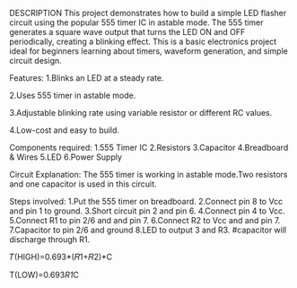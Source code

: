 DESCRIPTION
This project demonstrates how to build a simple LED flasher circuit using the popular 555 timer IC in astable mode. The 555 timer generates a square wave output that turns the LED ON and OFF periodically, creating a blinking effect. This is a basic electronics project ideal for beginners learning about timers, waveform generation, and simple circuit design.

Features:
1.Blinks an LED at a steady rate.

2.Uses 555 timer in astable mode.

3.Adjustable blinking rate using variable resistor or different RC values.

4.Low-cost and easy to build.

Components required:
1.555 Timer IC
2.Resistors
3.Capacitor
4.Breadboard & Wires
5.LED
6.Power Supply

Circuit Explanation:
The 555 timer is working in astable mode.Two resistors and one capacitor is used in this circuit.

Steps involved:
1.Put the 555 timer on breadboard.
2.Connect pin 8 to Vcc and pin 1 to ground.
3.Short circuit pin 2 and pin 6.
4.Connect pin 4 to Vcc.
5.Connect R1 to pin 2/6 and and pin 7.
6.Connect R2 to Vcc and and pin 7.
7.Capacitor to pin 2/6 and ground
8.LED to output 3 and R3.
#capacitor will discharge through R1.

𝑇(HIGH)=0.693*(𝑅1+𝑅2)*C

T(LOW)=0.693*R1*C
